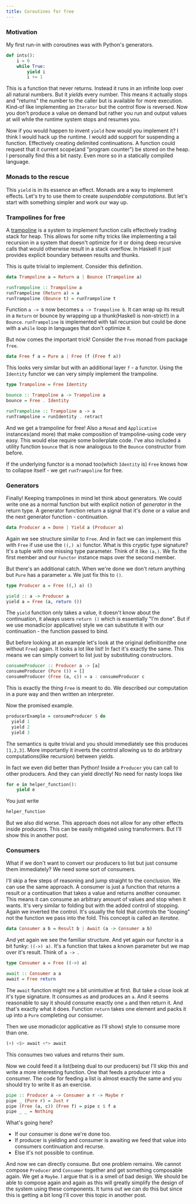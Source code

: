 ```yaml
---
title: Coroutines for free
---
```


### Motivation

My first run-in with coroutines was with Python's generators. 

```python
def ints():
    i = 0
    while True:
        yield i
        i += 1
```
 This is a function that never returns. Instead it runs in an infinite loop over all natural numbers. But it *yield*s every number. This means it actually stops and "returns" the number to the caller but is available for more execution. Kind-of like implementing an `Iterator` but the control flow is reversed. Now you don't produce a value on demand but rather you run and output values at will while the runtime system stops and resumes you. 

 Now if you would happen to invent `yield` how would you implement it? I think I would hack up the runtime. I would add support for suspending a function. Effectively creating delimited continuations. A function could request that it current scope(and "program counter") be stored on the heap. I personally find this a bit nasty. Even more so in a statically compiled language.

 
### Monads to the rescue

This `yield` is in its essence an effect. Monads are a way to implement effects. Let's try to use them to create *suspendable computations*. But let's start with something simpler and work our way up.


### Trampolines for free

A [trampoline](http://en.wikipedia.org/wiki/Trampoline_(computing)) is a system to implement function calls effectively trading stack for heap. This allows for some nifty tricks like implementing a tail recursion in a system that doesn't optimize for it or doing deep recursive calls that would otherwise result in a stack overflow. In Haskell it just provides explicit boundary between results and thunks.

This is quite trivial to implement. Consider this definition.

```haskell
data Trampoline a = Return a | Bounce (Trampoline a)

runTrampoline :: Trampoline a 
runTrampoline (Return a) = a
runTrampoline (Bounce t) = runTrampoline t
```

Function `a -> b` now becomes `a -> Trampoline b`. It can wrap up its result in a `Return` or bounce by wrapping up a thunk(Haskell is non-strict!) in a `Bounce`. `runTrampoline` is implemented with tail recursion but could be done with a `while` loop in languages that don't optimize it.

But now comes the important trick! Consider the `Free` monad from package `free`. 
```haskell
data Free f a = Pure a | Free (f (Free f a))
```
This looks very similar but with an additional layer `f` - a functor. Using the `Identity` functor we can very simply implement the trampoline. 

```haskell
type Trampoline = Free Identity

bounce :: Trampoline a -> Trampoline a
bounce = Free . Identity

runTrampoline :: Trampoline a -> a
runTrampoline = runIdentity . retract
```

And we get a trampoline for free! Also a `Monad` and `Applicative` instances(and more) that make composition of trampoline-using code very easy. This would else require some boilerplate code. I've also included a utility function `bounce` that is now analogous to the `Bounce` constructor from before. 

If the underlying functor is a monad too(which `Identity` is) `Free` knows how to collapse itself - we get `runTrampoline` for free.


### Generators

Finally! Keeping trampolines in mind let think about generators. We could write one as a normal function but with explicit notion of *generator* in the return type. A generator function return a signal that it's done or a value and the next generator function - continuation. 

```haskell
data Producer a = Done | Yield a (Producer a)
```

Again we see structure similar to `Free`. And in fact we can implement this with `Free` if use use the `((,) a)` functor. What is this cryptic type signature? It's a tuple with one missing type parameter. Think of it like `(a,)`. We fix the first member and our `Functor` instance maps over the second member. 

But there's an additional catch. When we're done we don't return anything but `Pure` has a parameter `a`. We just fix this to `()`.

```haskell
type Producer a = Free ((,) a) ()

yield :: a -> Producer a 
yield a = Free (a, return ())
```

The `yield` function only takes a value, it doesn't know about the continuation, it always users `return ()` which is essentially "I'm done". But if we use monadic(or applicative) style we can substitute it with our continuation - the function passed to bind. 

But before looking at an example let's look at the original definition(the one without `Free`) again. It looks a lot like list! In fact it's exactly the same. This means we can simply convert to list just by substituting constructors.

```haskell
consumeProducer :: Producer a -> [a]
consumeProducer (Pure ()) = []
consumeProducer (Free (a, c)) = a : consumeProducer c
```
This is exactly the thing `Free` is meant to do. We described our computation in a pure way and then written an interpreter.

Now the promised example.

```haskell
producerExample = consumeProducer $ do
  yield 1
  yield 2 
  yield 3
```

The semantics is quite trivial and you should immediately see this produces `[1,2,3]`. More importantly it inverts the control allowing us to do arbitrary computations(like recursion) between yields. 

In fact we even did better than Python! Inside a `Producer` you can call to other producers. And they can yield directly! No need for nasty loops like

```python
for e in helper_function():
    yield e
```

You just write

```haskell
helper_function
```

But we also did worse. This approach does not allow for any other effects inside producers. This can be easily mitigated using transformers. But I'll show this in another post.


### Consumers

What if we don't want to convert our producers to list but just consume them immediately? We need some sort of consumers. 

I'll skip a few steps of reasoning and jump straight to the conclusion. We can use the same approach. A consumer is just a function that returns a result or a continuation that takes a value and returns another consumer. This means it can consume an arbitrary amount of values and stop when it wants. It's very similar to folding but with the added control of stopping. Again we inverted the control. It's usually the fold that controls the "looping" not the function we pass into the fold. This concept is called an *iteratee*.

```haskell
data Consumer a b = Result b | Await (a -> Consumer a b)
```

And yet again we see the familiar structure. And yet again our functor is a bit funky: `((->) a)`. It's a function that takes a known parameter but we map over it's result. Think of `a -> `.

```haskell
type Consumer a = Free ((->) a) 

await :: Consumer a a
await = Free return
```

The `await` function might me a bit unintuitive at first. But take a close look at it's type signature. It consumes `a`s and produces an `a`. And it seems reasonable to say it should consume exactly one `a` and then return it. And that's exactly what it does. Function `return` takes one element and packs it up into a `Pure` completing our consumer. 

Then we use monadic(or applicative as I'll show) style to consume more than one.

```haskell
(+) <$> await <*> await 
```

This consumes two values and returns their sum. 

Now we could feed it a list(being dual to our producers) but I'll skip this and write a more interesting function. One that feeds a producer into a consumer. The code for feeding a list is almost exactly the same and you should try to write it as an exercise.  

```haskell
pipe :: Producer a -> Consumer a r -> Maybe r
pipe _ (Pure r) = Just r
pipe (Free (a, c)) (Free f) = pipe c $ f a
pipe _ _ = Nothing
```

What's going here? 

* If our consumer is done we're done too.
* If producer is yielding and consumer is awaiting we feed that value into consumers continuation and recurse.
* Else it's not possible to continue.

And now we can directly consume. But one problem remains. We cannot compose `Producer` and `Consumer` together and get something composable again. We get a `Maybe`. I argue that is is a smell of bad design. We should be able to compose again and again as this will greatly simplify the design of the system using these components. It turns out we can do this but since this is getting a bit long I'll cover this topic in another post.